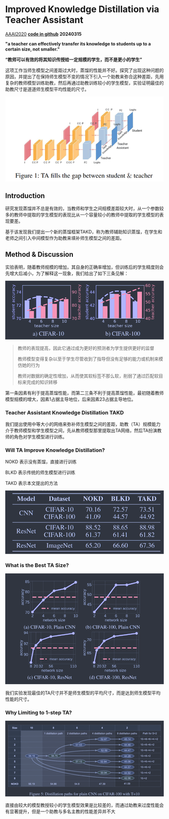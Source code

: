 # Improved Knowledge Distillation via Teacher Assistant

[AAAI2020](https://ojs.aaai.org/index.php/AAAI/article/view/5963)	[**code in github**](https://github.com/imirzadeh/Teacher-Assistant-Knowledge-Distillation)	**20240315**

**"a teacher can effectively transfer its knowledge to students up to a certain size, not smaller."**

**“教师可以有效的将其知识传授给一定规模的学生，而不是更小的学生”**

这项工作当师生模型之间差距过大时，蒸馏的性能并不好。探究了出现这种问题的原因，并提出了在保持师生模型不变的情况下引入一个助教来弥合这种差距，先用复杂的教师模型训练助教，然后再通过助教训练较小的学生模型，实验证明最佳的助教尺寸是道道师生模型平均性能的尺寸。

![image-20240305124246302](./imgs/image-20240305124246302.png)



## Introduction

研究发现蒸馏并不总是有效的，当教师和学生之间规模差距较大时，从一个参数较多的教师中提取的学生模型的表现比从一个容量较小的教师中提取的学生模型的表现要差。

基于该发现我们提出一个新的蒸馏框架TAKD，称为教师辅助知识蒸馏，在学生和老师之间引入中间模型作为助教来填补师生模型之间的差距。



## Method & Discussion

实验表明，随着教师规模的增加，其自身的正确率增加，但训练后的学生精度则会先增大后减小，为了解释这一现象，我们给出了如下三条见解：

![image-20240305153244540](./imgs/image-20240305153244540.png)

> 教师的表现提高，因此它通过成为更好的预测者为学生提供更好的监督
>
> 教师模型变得复杂以至于学生尽管收到了指导但没有足够的能力或机制来模仿她的行为
>
> 教师对数据的确定性增加，从而使其软标签不那么软，削弱了通过匹配软目标来完成的知识转移

第一条因素有利于提高蒸馏性能，而第二三条不利于提高蒸馏性能，最初随着教师模型规模的增大，因素1占据主导地位，后来因素23占据主导地位。



### Teacher Assistant Knowledge Distillation TAKD

我们提出使用中等大小的网络来弥补师生模型之间的差距，助教（TA）规模能力介于教师模型和学生模型之间，先从教师模型那里提取出TA网络，然后TA扮演教师的角色对学生模型进行训练。



### Will TA Improve Knowledge Distillation?

NOKD 表示没有蒸馏，直接进行训练

BLKD 表示传统的师生模型进行训练

TAKD 表示本文提出的方法

![image-20240305154300682](./imgs/image-20240305154300682.png)



### What is the Best TA Size?

![image-20240305154547371](./imgs/image-20240305154547371.png)

我们实验发现最佳的TA尺寸并不是师生模型的平均尺寸，而是达到师生模型平均性能的尺寸。



### Why Limiting to 1-step TA?

![image-20240305154756490](./imgs/image-20240305154756490.png)

直接由较大的模型教授较小的学生模型效果是比较差的，而通过助教来过度性能会有显著提升，但是一个助教与多名主教的性能差异并不大